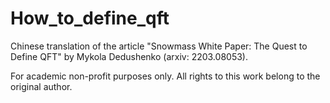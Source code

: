 # How_to_define_qft
 Chinese translation of the article "Snowmass White Paper: The Quest to Define QFT" by Mykola Dedushenko (arxiv: 2203.08053). 
 
 For academic non-profit purposes only. All rights to this work belong to the original author.
